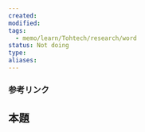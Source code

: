 ```yaml
---
created: 
modified: 
tags:
  - memo/learn/Tohtech/research/word
status: Not doing
type: 
aliases:
---
```

### 参考リンク
## 本題